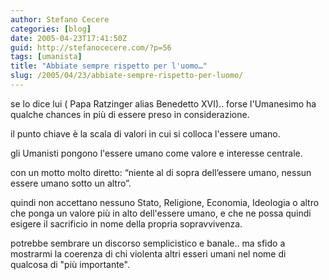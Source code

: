 ```yaml
---
author: Stefano Cecere
categories: [blog]
date: 2005-04-23T17:41:50Z
guid: http://stefanocecere.com/?p=56
tags: [umanista]
title: "Abbiate sempre rispetto per l'uomo…"
slug: /2005/04/23/abbiate-sempre-rispetto-per-luomo/
---
```


se lo dice lui ( Papa Ratzinger alias Benedetto XVI).. forse l'Umanesimo ha qualche chances in pi&#xf9; di essere preso in considerazione.

il punto chiave è la scala di valori in cui si colloca l'essere umano.

gli Umanisti pongono l'essere umano come valore e interesse centrale.

con un motto molto diretto: “niente al di sopra dell’essere umano, nessun essere umano sotto un altro”.

quindi non accettano nessuno Stato, Religione, Economia, Ideologia o altro che ponga un valore pi&#xf9; in alto dell'essere umano, e che ne possa quindi esigere il sacrificio in nome della propria sopravvivenza.

potrebbe sembrare un discorso semplicistico e banale.. ma sfido a mostrarmi la coerenza di chi violenta altri esseri umani nel nome di qualcosa di "pi&#xf9; importante".